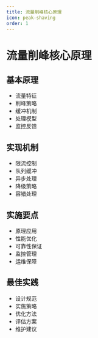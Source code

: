 ```yaml
---
title: 流量削峰核心原理
icon: peak-shaving
order: 1
---
```


# 流量削峰核心原理

## 基本原理
- 流量特征
- 削峰策略
- 缓冲机制
- 处理模型
- 监控反馈

## 实现机制
- 限流控制
- 队列缓冲
- 异步处理
- 降级策略
- 容错处理

## 实施要点
- 原理应用
- 性能优化
- 可靠性保证
- 监控管理
- 运维保障

## 最佳实践
- 设计规范
- 实施策略
- 优化方法
- 评估方案
- 维护建议
